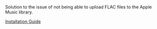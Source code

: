 Solution to the issue of not being able to upload FLAC files to the Apple Music library.

[Installation Guide](https://blog.csdn.net/csdn_yudong/article/details/129182648)
